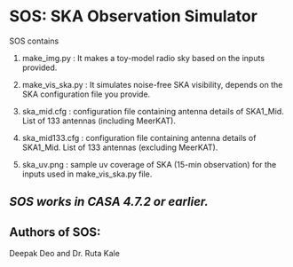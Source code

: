 # SOS: SKA Observation Simulator

SOS contains

1. make_img.py : It makes a toy-model radio sky based on the inputs provided.
	
2. make_vis_ska.py : It simulates noise-free SKA visibility, depends on the SKA configuration file you provide.

3. ska_mid.cfg : configuration file containing antenna details of SKA1_Mid. List of 133 antennas (including MeerKAT).

4. ska_mid133.cfg : configuration file containing antenna details of SKA1_Mid. List of 133 antennas (excluding MeerKAT).

5. ska_uv.png : sample uv coverage of SKA (15-min observation) for the inputs used in make_vis_ska.py file.

*SOS works in CASA 4.7.2 or earlier.*
--------------------------------------

Authors of SOS:
----------------

Deepak Deo and Dr. Ruta Kale


